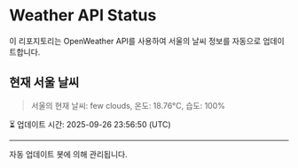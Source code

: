 
# Weather API Status

이 리포지토리는 OpenWeather API를 사용하여 서울의 날씨 정보를 자동으로 업데이트합니다.

## 현재 서울 날씨
> 서울의 현재 날씨: few clouds, 온도: 18.76°C, 습도: 100%

⏳ 업데이트 시간: 2025-09-26 23:56:50 (UTC)

---
자동 업데이트 봇에 의해 관리됩니다.
